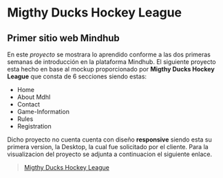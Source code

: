 # Migthy Ducks Hockey League

## Primer sitio web Mindhub

En este _proyecto_ se mostrara lo aprendido conforme a las dos primeras semanas de introducción en la plataforma Mindhub.
El siguiente proyecto esta hecho en base al mockup proporcionado por **Migthy Ducks Hockey League** que consta de 6 secciones siendo estas:

- Home
- About Mdhl
- Contact
- Game-Information
- Rules
- Registration

Dicho proyecto no cuenta cuenta con diseño **responsive** siendo esta su primera version, la Desktop, la cual fue solicitado por el cliente.
Para la visualizacion del proyecto se adjunta a continuacion el siguiente enlace.
>[Migthy Ducks Hockey League](https://matiascalvi.github.io/mdhl_calvi/ "Migthy Ducks Hockey League")
